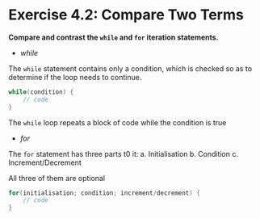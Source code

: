 # Exercise 4.2: Compare Two Terms

**Compare and contrast the `while` and `for` iteration statements.**

- *while*

The `while` statement contains only a condition, which is checked so as to determine if the loop needs to continue.

```cpp
while(condition) {
    // code
}
```

The `while` loop repeats a block of code while the condition is true

- *for*

The `for` statement has three parts t0 it:
a. Initialisation
b. Condition
c. Increment/Decrement

All three of them are optional

```cpp
for(initialisation; condition; increment/decrement) {
    // code
}
```